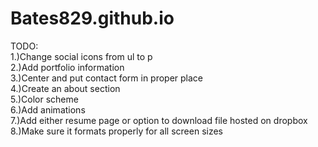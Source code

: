 # Bates829.github.io
TODO: <br />
1.)Change social icons from ul to p <br />
2.)Add portfolio information <br />
3.)Center and put contact form in proper place <br />
4.)Create an about section <br />
5.)Color scheme <br />
6.)Add animations <br />
7.)Add either resume page or option to download file hosted on dropbox <br />
8.)Make sure it formats properly for all screen sizes
